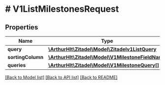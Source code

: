 # # V1ListMilestonesRequest

## Properties

Name | Type | Description | Notes
------------ | ------------- | ------------- | -------------
**query** | [**\ArthurHlt\Zitadel\Model\Zitadelv1ListQuery**](Zitadelv1ListQuery.md) |  | [optional]
**sortingColumn** | [**\ArthurHlt\Zitadel\Model\V1MilestoneFieldName**](V1MilestoneFieldName.md) |  | [optional]
**queries** | [**\ArthurHlt\Zitadel\Model\V1MilestoneQuery[]**](V1MilestoneQuery.md) |  | [optional]

[[Back to Model list]](../../README.md#models) [[Back to API list]](../../README.md#endpoints) [[Back to README]](../../README.md)
